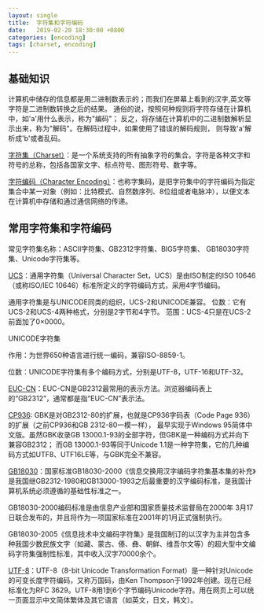 ```yaml
---
layout: single
title:  字符集和字符编码
date:   2019-02-20 18:30:00 +0800
categories: [encoding]
tags: [charset, encoding]
---
```


## 基础知识
计算机中储存的信息都是用二进制数表示的；而我们在屏幕上看到的汉字,英文等字符是二进制数转换之后的结果。
通俗的说，按照何种规则将字符存储在计算机中，如'a'用什么表示，称为"编码"；
反之，将存储在计算机中的二进制数解析显示出来，称为"解码"。在解码过程中，如果使用了错误的解码规则，
则导致'a'解析成'b'或者乱码。

[字符集（Charset）](https://baike.baidu.com/item/%E5%AD%97%E7%AC%A6%E9%9B%86)：是一个系统支持的所有抽象字符的集合。字符是各种文字和符号的总称，包括各国家文字、标点符号、图形符号、数字等。

[字符编码（Character Encoding）](https://baike.baidu.com/item/%E5%AD%97%E7%AC%A6%E7%BC%96%E7%A0%81)：也称字集码，是把字符集中的字符编码为指定集合中某一对象（例如：比特模式、自然数序列、8位组或者电脉冲），以便文本在计算机中存储和通过通信网络的传递。

## 常用字符集和字符编码
常见字符集名称：ASCII字符集、GB2312字符集、BIG5字符集、 GB18030字符集、Unicode字符集等。

[UCS](https://baike.baidu.com/item/%E9%80%9A%E7%94%A8%E5%AD%97%E7%AC%A6%E9%9B%86)：通用字符集（Universal Character Set，UCS）是由ISO制定的ISO 10646（或称ISO/IEC 10646）标准所定义的字符编码方式，采用4字节编码。

通用字符集是与UNICODE同类的组织，UCS-2和UNICODE兼容。
位数：它有UCS-2和UCS-4两种格式，分别是2字节和4字节。
范围：UCS-4只是在UCS-2前面加了0×0000。

UNICODE字符集

作用：为世界650种语言进行统一编码，兼容ISO-8859-1。

位数：UNICODE字符集有多个编码方式，分别是UTF-8，UTF-16和UTF-32。

[EUC-CN](https://en.wikipedia.org/wiki/Extended_Unix_Code#EUC-CN)：EUC-CN是GB2312最常用的表示方法。浏览器编码表上的“GB2312”，通常都是指“EUC-CN”表示法。

[CP936](https://en.wikipedia.org/wiki/Code_page_936_(Microsoft_Windows)): GBK是对GB2312-80的扩展，也就是CP936字码表（Code Page 936）的扩展（之前CP936和GB 2312-80一模一样），
最早实现于Windows 95简体中文版。虽然GBK收录GB 13000.1-93的全部字符，但GBK是一种编码方式并向下兼容GB2312；
而GB 13000.1-93等同于Unicode 1.1是一种字符集，它的几种编码方式如UTF8、UTF16LE等，与GBK完全不兼容。

[GB18030](https://baike.baidu.com/item/gb18030)：国家标准GB18030-2000《信息交换用汉字编码字符集基本集的补充》是我国继GB2312-1980和GB13000-1993之后最重要的汉字编码标准，是我国计算机系统必须遵循的基础性标准之一。

GB18030-2000编码标准是由信息产业部和国家质量技术监督局在2000年 3月17日联合发布的，并且将作为一项国家标准在2001年的1月正式强制执行。

GB18030-2005《信息技术中文编码字符集》是我国制订的以汉字为主并包含多种我国少数民族文字（如藏、蒙古、傣、彝、朝鲜、维吾尔文等）的超大型中文编码字符集强制性标准，其中收入汉字70000余个。

[UTF-8](https://baike.baidu.com/item/UTF-8/481798)：UTF-8（8-bit Unicode Transformation Format）是一种针对Unicode的可变长度字符编码，又称万国码，由Ken Thompson于1992年创建。现在已经标准化为RFC 3629。UTF-8用1到6个字节编码Unicode字符。用在网页上可以统一页面显示中文简体繁体及其它语言（如英文，日文，韩文）。
